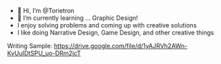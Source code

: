 - 👋 Hi, I’m @Torietron
- 🌱 I’m currently learning ...  Graphic Design!
- I enjoy solving problems and coming up with creative solutions
- I like doing Narrative Design, Game Design, and other creative things

Writing Sample:
https://drive.google.com/file/d/1yAJRVh2AWn-KvUuIDtSPU_uo-DRm2jcT

<!---
Torietron/Torietron is a ✨ special ✨ repository because its `README.md` (this file) appears on your GitHub profile.
You can click the Preview link to take a look at your changes.
--->
